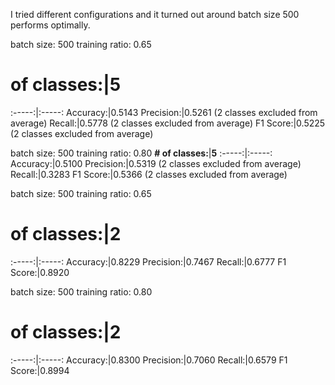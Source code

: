 I tried different configurations and it turned out around batch size 500 performs optimally.

batch size: 500 training ratio: 0.65
# of classes:|5
:-----:|:-----:
Accuracy:|0.5143
Precision:|0.5261	(2 classes excluded from average)
Recall:|0.5778	(2 classes excluded from average)
F1 Score:|0.5225	(2 classes excluded from average)

batch size: 500 training ratio: 0.80
**# of classes:**|**5**
:-----:|:-----:
Accuracy:|0.5100
Precision:|0.5319	(2 classes excluded from average)
Recall:|0.3283
F1 Score:|0.5366	(2 classes excluded from average)

batch size: 500 training ratio: 0.65
# of classes:|2
:-----:|:-----:
Accuracy:|0.8229
Precision:|0.7467
Recall:|0.6777
F1 Score:|0.8920

batch size: 500 training ratio: 0.80
# of classes:|2
:-----:|:-----:
Accuracy:|0.8300
Precision:|0.7060
Recall:|0.6579
F1 Score:|0.8994
